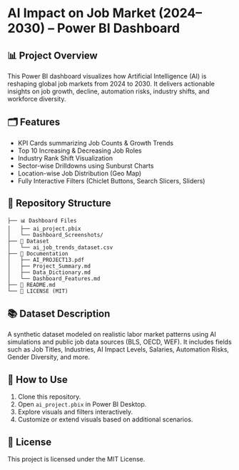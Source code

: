 # AI Impact on Job Market (2024–2030) – Power BI Dashboard

## 📊 Project Overview
This Power BI dashboard visualizes how Artificial Intelligence (AI) is reshaping global job markets from 2024 to 2030. It delivers actionable insights on job growth, decline, automation risks, industry shifts, and workforce diversity.

## 🗂️ Features
- KPI Cards summarizing Job Counts & Growth Trends
- Top 10 Increasing & Decreasing Job Roles
- Industry Rank Shift Visualization
- Sector-wise Drilldowns using Sunburst Charts
- Location-wise Job Distribution (Geo Map)
- Fully Interactive Filters (Chiclet Buttons, Search Slicers, Sliders)

## 📁 Repository Structure
```
├── 📊 Dashboard Files
│   ├── ai_project.pbix
│   └── Dashboard_Screenshots/
├── 📂 Dataset
│   └── ai_job_trends_dataset.csv
├── 📄 Documentation
│   ├── AI_PROJECT13.pdf
│   ├── Project_Summary.md
│   ├── Data_Dictionary.md
│   └── Dashboard_Features.md
├── 📄 README.md
└── 📄 LICENSE (MIT)
```

## 📚 Dataset Description
A synthetic dataset modeled on realistic labor market patterns using AI simulations and public job data sources (BLS, OECD, WEF). It includes fields such as Job Titles, Industries, AI Impact Levels, Salaries, Automation Risks, Gender Diversity, and more.

## 🚀 How to Use
1. Clone this repository.
2. Open `ai_project.pbix` in Power BI Desktop.
3. Explore visuals and filters interactively.
4. Customize or extend visuals based on additional scenarios.

## 📜 License
This project is licensed under the MIT License.